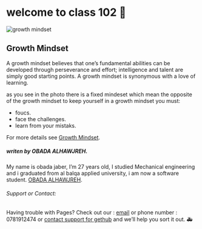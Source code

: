 # welcome to class 102 &#128640;


![growth mindset](https://mightifier.com/wp-content/uploads/2020/11/dreamstime_m_172148280-1080x675.jpg)
## Growth Mindset

A growth mindset believes that one’s fundamental abilities can be developed through perseverance and effort; intelligence and talent are simply good starting points. A growth mindset is synonymous with a love of learning.

as you see in the photo there is a fixed mindeset which mean the opposite of the growth mindset 
to keep yourself in a growth mindset you must: 

* foucs.
* face the challenges.
* learn from your mistaks.



For more details see [Growth Mindset](https://www.atlassian.com/blog/inside-atlassian/growth-mindset).

##### *writen by OBADA ALHAWJREH.*

My name is obada jaber, I’m 27 years old, I studied Mechanical engineering and i graduated from al balqa applied university, i am now a software student. [OBADA ALHAWJREH](https://github.com/Obada-gh). 

###### *Support or Contact:*

Having trouble with Pages? Check out our : [email](obada7jaber7@gmail.com) or phone number : 0781912474 or [contact support for gethub](https://support.github.com/contact) and we’ll help you sort it out. &#x1F691;		

